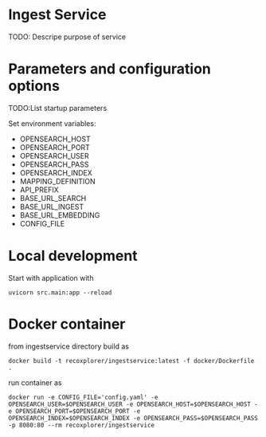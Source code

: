 # Ingest Service
TODO: Descripe purpose of service

# Parameters and configuration options
TODO:List startup parameters

Set environment variables:
- OPENSEARCH_HOST
- OPENSEARCH_PORT
- OPENSEARCH_USER
- OPENSEARCH_PASS
- OPENSEARCH_INDEX
- MAPPING_DEFINITION
- API_PREFIX
- BASE_URL_SEARCH
- BASE_URL_INGEST
- BASE_URL_EMBEDDING
- CONFIG_FILE

# Local development 
Start with application with
~~~
uvicorn src.main:app --reload
~~~
# Docker container
from ingestservice directory build as
~~~
docker build -t recoxplorer/ingestservice:latest -f docker/Dockerfile .
~~~
run container as
~~~
docker run -e CONFIG_FILE='config.yaml' -e OPENSEARCH_USER=$OPENSEARCH_USER -e OPENSEARCH_HOST=$OPENSEARCH_HOST -e OPENSEARCH_PORT=$OPENSEARCH_PORT -e OPENSEARCH_INDEX=$OPENSEARCH_INDEX -e OPENSEARCH_PASS=$OPENSEARCH_PASS -p 8080:80 --rm recoxplorer/ingestservice
~~~
